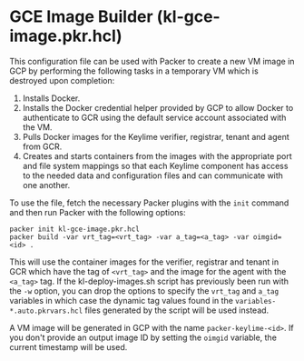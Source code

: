 # GCE Image Builder (kl-gce-image.pkr.hcl)

This configuration file can be used with Packer to create a new VM image in GCP by performing the following tasks in a temporary VM which is destroyed upon completion:

1. Installs Docker.
2. Installs the Docker credential helper provided by GCP to allow Docker to authenticate to GCR using the default service account associated with the VM.
3. Pulls Docker images for the Keylime verifier, registrar, tenant and agent from GCR.
4. Creates and starts containers from the images with the appropriate port and file system mappings so that each Keylime component has access to the needed data and configuration files and can communicate with one another.

To use the file, fetch the necessary Packer plugins with the `init` command and then run Packer with the following options:

```shell
packer init kl-gce-image.pkr.hcl
packer build -var vrt_tag=<vrt_tag> -var a_tag=<a_tag> -var oimgid=<id> .
```

This will use the container images for the verifier, registrar and tenant in GCR which have the tag of `<vrt_tag>` and the image for the agent with the `<a_tag>` tag. If the kl-deploy-images.sh script has previously been run with the `-w` option, you can drop the options to specify the `vrt_tag` and `a_tag` variables in which case the dynamic tag values found in the `variables-*.auto.pkrvars.hcl` files generated by the script will be used instead.

A VM image will be generated in GCP with the name `packer-keylime-<id>`. If you don't provide an output image ID by setting the `oimgid` variable, the current timestamp will be used.